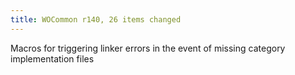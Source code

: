 ```yaml
---
title: WOCommon r140, 26 items changed
---
```


Macros for triggering linker errors in the event of missing category implementation files
